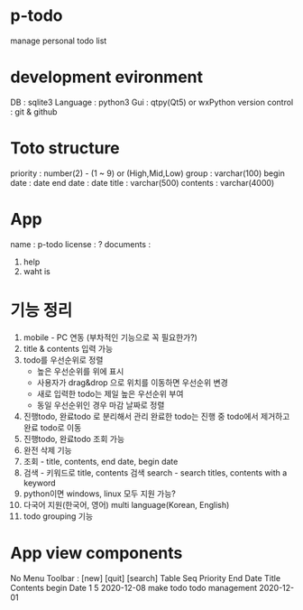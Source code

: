 # p-todo
manage personal todo list

# development evironment
DB : sqlite3
Language : python3
Gui : qtpy(Qt5) or wxPython
version control : git & github

# Toto structure
priority : number(2) - (1 ~ 9) or (High,Mid,Low)
group : varchar(100)
begin date : date
end date : date
title : varchar(500)
contents : varchar(4000)

# App
name : p-todo
license : ?
documents :
  1. help
  2. waht is

# 기능 정리

1. mobile - PC 연동 (부차적인 기능으로 꼭 필요한가?)
2. title & contents 입력 가능
3. todo를 우선순위로 정렬
   - 높은 우선순위를 위에 표시
   - 사용자가 drag&drop 으로 위치를 이동하면 우선순위 변경
   - 새로 입력한 todo는 제일 높은 우선순위 부여
   - 동일 우선순위인 경우 마감 날짜로 정렬
4. 진행todo, 완료todo 로 분리해서 관리
   완료한 todo는 진행 중 todo에서 제거하고 완료 todo로 이동
5. 진행todo, 완료todo 조회 가능
6. 완전 삭제 기능
7. 조회 - title, contents, end date, begin date
8. 검색 - 키워드로 title, contents 검색
   search - search titles, contents with a keyword
9. python이면 windows, linux 모두 지원 가능?
10. 다국어 지원(한국어, 영어)
    multi language(Korean, English)
11. todo grouping 기능


# App view components

No Menu
Toolbar : [new] [quit] [search]
Table
Seq  Priority  End Date    Title       Contents           begin Date
1    5         2020-12-08  make todo   todo management    2020-12-01
